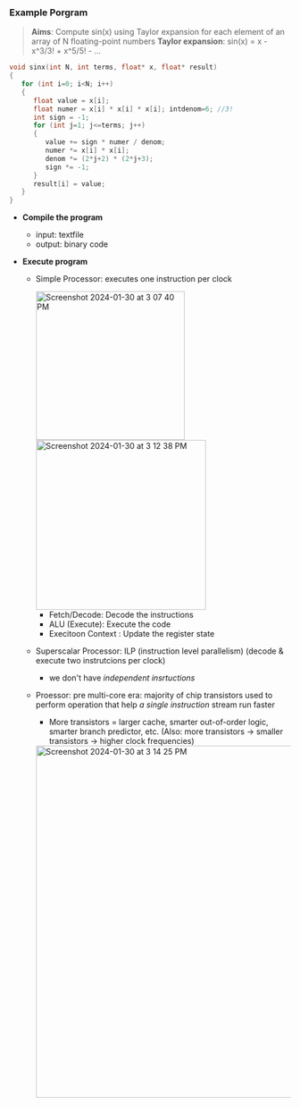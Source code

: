 ### Example Porgram 
> **Aims**: Compute sin(x) using Taylor expansion for each element of an array of N floating-point numbers
> **Taylor expansion**: sin(x) = x - x^3/3! + x^5/5! - ...
```C
void sinx(int N, int terms, float* x, float* result)
{
   for (int i=0; i<N; i++)
   {
      float value = x[i];
      float numer = x[i] * x[i] * x[i]; intdenom=6; //3!
      int sign = -1;
      for (int j=1; j<=terms; j++)
      {
         value += sign * numer / denom;
         numer *= x[i] * x[i];
         denom *= (2*j+2) * (2*j+3);
         sign *= -1;
      }
      result[i] = value;
   }
}
```

- **Compile the program**
  - input: textfile
  - output: binary code
 
- **Execute program**
  - Simple Processor: executes one instruction per clock

    <img width="266" alt="Screenshot 2024-01-30 at 3 07 40 PM" src="https://github.com/LuminaScript/CMU-15-418-618/assets/98562104/a2335025-5f0a-40a9-a3a8-242555f6d32a">
    <img width="304" alt="Screenshot 2024-01-30 at 3 12 38 PM" src="https://github.com/LuminaScript/CMU-15-418-618/assets/98562104/13f2205e-f325-4d55-a09d-17d301980b88">

    - Fetch/Decode: Decode the instructions
    - ALU (Execute): Execute the code
    - Execitoon Context : Update the register state
   
  - Superscalar Processor: ILP (instruction level parallelism) (decode & execute two instrutcions per clock)
    - we don't have _independent insrtuctions_

  - Proessor: pre multi-core era: majority of chip transistors used to perform operation that help _a single instruction_ stream run faster
    - More transistors = larger cache, smarter out-of-order logic, smarter branch predictor, etc. (Also: more transistors → smaller transistors → higher clock frequencies)
    <img width="630" alt="Screenshot 2024-01-30 at 3 14 25 PM" src="https://github.com/LuminaScript/CMU-15-418-618/assets/98562104/5343733a-695b-4b25-9e5f-fbaea3e281ad">


  
